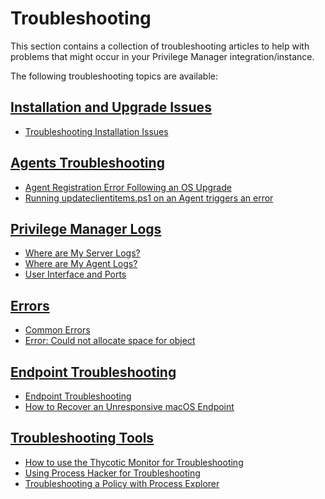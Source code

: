 [title]: # (Troubleshooting)
[tags]: # (help, overview)
[priority]: # (10000)
# Troubleshooting

This section contains a collection of troubleshooting articles to help with problems that might occur in your Privilege Manager integration/instance.

The following troubleshooting topics are available:

## [Installation and Upgrade Issues](install-upgrades/index.md)

* [Troubleshooting Installation Issues](install-upgrade/ts-install.md)

## [Agents Troubleshooting](agents/index.md)

* [Agent Registration Error Following an OS Upgrade](agents/agent-not-registering.md)
* [Running updateclientitems.ps1 on an Agent triggers an error](agents/agent-ps1-update.md)

## [Privilege Manager Logs](logs/index.md)

* [Where are My Server Logs?](logs/ts-server-logs.md)
* [Where are My Agent Logs?](logs/ts-agent-logs.md)
* [User Interface and Ports](logs/ts-ui.md)

## [Errors](errors/index.md)

* [Common Errors](errors/ts-common.md)
* [Error: Could not allocate space for object](errors/error-allocation.md)

## [Endpoint Troubleshooting](endpoint/index.md)

* [Endpoint Troubleshooting](endpoint/endpoint-issues.md)
* [How to Recover an Unresponsive macOS Endpoint](endpoint/recover-unresponsive-macOS-endpoint.md)

## [Troubleshooting Tools](tools/index.md)

* [How to use the Thycotic Monitor for Troubleshooting](tools/thycotic-monitor.md)
* [Using Process Hacker for Troubleshooting](tools/process-hacker.md)
* [Troubleshooting a Policy with Process Explorer](tools/process-explorer.md)
